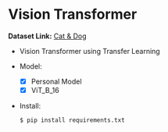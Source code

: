 # Vision Transformer


  **Dataset Link:** [Cat & Dog](https://www.kaggle.com/datasets/tongpython/cat-and-dog)

  - Vision Transformer using Transfer Learning

  - Model:

    - [x]  Personal Model
    - [x]  ViT_B_16
   
  - Install:

      ```bash
      $ pip install requirements.txt
      
      ```

